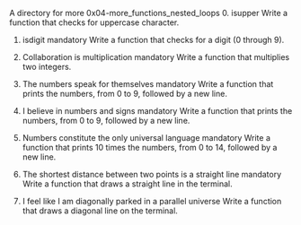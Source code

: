 A directory for more 0x04-more_functions_nested_loops
0. isupper
Write a function that checks for uppercase character.

1. isdigit
mandatory
Write a function that checks for a digit (0 through 9).

2. Collaboration is multiplication
mandatory
Write a function that multiplies two integers.

3. The numbers speak for themselves
mandatory
Write a function that prints the numbers, from 0 to 9, followed by a new line.

4. I believe in numbers and signs
mandatory
Write a function that prints the numbers, from 0 to 9, followed by a new line.


5. Numbers constitute the only universal language
mandatory
Write a function that prints 10 times the numbers, from 0 to 14, followed by a new line.

6. The shortest distance between two points is a straight line
mandatory
Write a function that draws a straight line in the terminal.

7. I feel like I am diagonally parked in a parallel universe
Write a function that draws a diagonal line on the terminal.